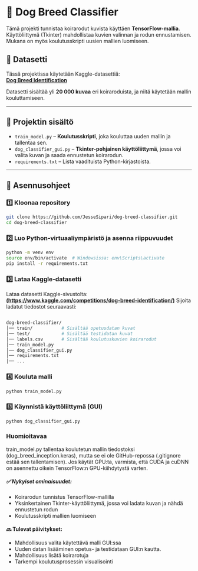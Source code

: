 # 🐶 Dog Breed Classifier

Tämä projekti tunnistaa koirarodut kuvista käyttäen **TensorFlow-mallia**. Käyttöliittymä (Tkinter) mahdollistaa kuvien valinnan ja rodun ennustamisen. Mukana on myös koulutusskripti uusien mallien luomiseen.

## 📌 Datasetti
Tässä projektissa käytetään Kaggle-datasettiä:  
**[Dog Breed Identification](https://www.kaggle.com/competitions/dog-breed-identification/overview)**  

Datasetti sisältää yli **20 000 kuvaa** eri koiraroduista, ja niitä käytetään mallin kouluttamiseen.

---

## 📜 Projektin sisältö
- `train_model.py` – **Koulutusskripti**, joka kouluttaa uuden mallin ja tallentaa sen.
- `dog_classifier_gui.py` – **Tkinter-pohjainen käyttöliittymä**, jossa voi valita kuvan ja saada ennustetun koirarodun.
- `requirements.txt` – Lista vaadituista Python-kirjastoista.

---

## 🚀 Asennusohjeet

### 1️⃣ Kloonaa repository
```bash
git clone https://github.com/JesseSipari/dog-breed-classifier.git
cd dog-breed-classifier
```

### 2️⃣ Luo Python-virtuaaliympäristö ja asenna riippuvuudet
```bash
python -m venv env
source env/bin/activate  # Windowsissa: env\Scripts\activate
pip install -r requirements.txt
```

### 3️⃣ Lataa Kaggle-datasetti
Lataa datasetti Kaggle-sivustolta: **[(https://www.kaggle.com/competitions/dog-breed-identification/)](https://www.kaggle.com/competitions/dog-breed-identification/overview)**
Sijoita ladatut tiedostot seuraavasti:

```bash

dog-breed-classifier/
│── train/           # Sisältää opetusdatan kuvat
│── test/            # Sisältää testidatan kuvat
│── labels.csv       # Sisältää koulutuskuvien koirarodut
│── train_model.py
│── dog_classifier_gui.py
│── requirements.txt
│── ...
```
### 4️⃣ Kouluta malli
```bash
python train_model.py
```

### 5️⃣ Käynnistä käyttöliittymä (GUI)
```bash
python dog_classifier_gui.py
```

### Huomioitavaa
train_model.py tallentaa koulutetun mallin tiedostoksi (dog_breed_inception.keras), mutta se ei ole GitHub-repossa (.gitignore estää sen tallentamisen).
Jos käytät GPU:ta, varmista, että CUDA ja cuDNN on asennettu oikein TensorFlow:n GPU-kiihdytystä varten.

##### ✅ Nykyiset ominaisuudet:

- Koirarodun tunnistus TensorFlow-mallilla
- Yksinkertainen Tkinter-käyttöliittymä, jossa voi ladata kuvan ja nähdä ennustetun rodun
- Koulutusskripti mallien luomiseen

#### 🔜 Tulevat päivitykset:

- Mahdollisuus valita käytettävä malli GUI:ssa
- Uuden datan lisääminen opetus- ja testidataan GUI:n kautta.
- Mahdollisuus lisätä koirarotuja
- Tarkempi koulutusprosessin visualisointi

